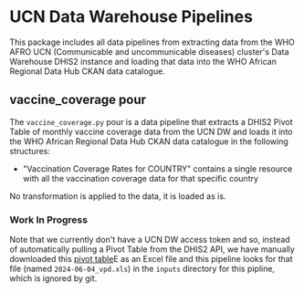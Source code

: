 # UCN Data Warehouse Pipelines

This package includes all data pipelines from extracting data from the WHO AFRO UCN (Communicable and uncommunicable diseases) cluster's Data Warehouse DHIS2 instance and loading that data into the WHO African Regional Data Hub CKAN data catalogue.

## vaccine_coverage pour

The `vaccine_coverage.py` pour is a data pipeline that extracts a DHIS2 Pivot Table of monthly vaccine coverage data from the UCN DW and loads it into the WHO African Regional Data Hub CKAN data catalogue in the following structures:

- "Vaccination Coverage Rates for COUNTRY" contains a single resource with all the vaccination coverage data for that specific country

No transformation is applied to the data, it is loaded as is.

### Work In Progress

Note that we currently don't have a UCN DW access token and so, instead of automatically pulling a Pivot Table from the DHIS2 API, we have manually downloaded this [pivot table](https://ucndw.afro.who.int/dhis/dhis-web-data-visualizer/index.html#/XDZE28VbRr)E as an Excel file and this pipeline looks for that file (named `2024-06-04_vpd.xls`) in the `inputs` directory for this pipline, which is ignored by git.
